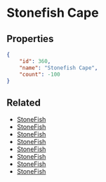 # Stonefish Cape

<no description available>

## Properties

```json
{
    "id": 360,
    "name": "Stonefish Cape",
    "count": -100
}
```

## Related

- [StoneFish](../items/10256-stonefish.md)
- [StoneFish](../items/10257-stonefish.md)
- [StoneFish](../items/10258-stonefish.md)
- [StoneFish](../items/10259-stonefish.md)
- [StoneFish](../items/10260-stonefish.md)
- [StoneFish](../items/10261-stonefish.md)
- [StoneFish](../items/10262-stonefish.md)
- [StoneFish](../items/10263-stonefish.md)

